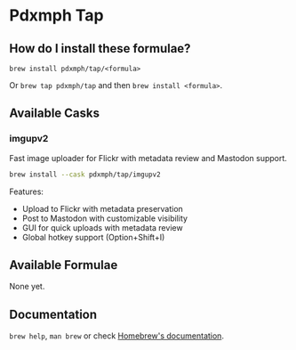 # Pdxmph Tap

## How do I install these formulae?

`brew install pdxmph/tap/<formula>`

Or `brew tap pdxmph/tap` and then `brew install <formula>`.

## Available Casks

### imgupv2

Fast image uploader for Flickr with metadata review and Mastodon support.

```bash
brew install --cask pdxmph/tap/imgupv2
```

Features:
- Upload to Flickr with metadata preservation
- Post to Mastodon with customizable visibility
- GUI for quick uploads with metadata review
- Global hotkey support (Option+Shift+I)

## Available Formulae

None yet.

## Documentation

`brew help`, `man brew` or check [Homebrew's documentation](https://docs.brew.sh).
